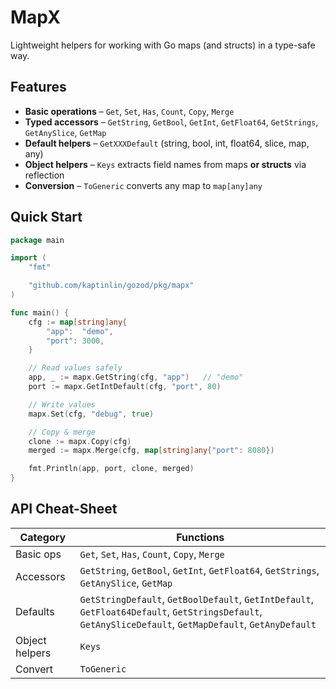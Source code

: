 # MapX

Lightweight helpers for working with Go maps (and structs) in a type-safe way.

## Features

* **Basic operations** – `Get`, `Set`, `Has`, `Count`, `Copy`, `Merge`
* **Typed accessors** – `GetString`, `GetBool`, `GetInt`, `GetFloat64`, `GetStrings`, `GetAnySlice`, `GetMap`
* **Default helpers** – `GetXXXDefault` (string, bool, int, float64, slice, map, any)
* **Object helpers** – `Keys` extracts field names from maps **or structs** via reflection
* **Conversion** – `ToGeneric` converts any map to `map[any]any`

## Quick Start

```go
package main

import (
    "fmt"

    "github.com/kaptinlin/gozod/pkg/mapx"
)

func main() {
    cfg := map[string]any{
        "app":  "demo",
        "port": 3000,
    }

    // Read values safely
    app, _ := mapx.GetString(cfg, "app")   // "demo"
    port := mapx.GetIntDefault(cfg, "port", 80)

    // Write values
    mapx.Set(cfg, "debug", true)

    // Copy & merge
    clone := mapx.Copy(cfg)
    merged := mapx.Merge(cfg, map[string]any{"port": 8080})

    fmt.Println(app, port, clone, merged)
}
```

## API Cheat-Sheet

| Category       | Functions |
|----------------|-----------|
| Basic ops      | `Get`, `Set`, `Has`, `Count`, `Copy`, `Merge` |
| Accessors      | `GetString`, `GetBool`, `GetInt`, `GetFloat64`, `GetStrings`, `GetAnySlice`, `GetMap` |
| Defaults       | `GetStringDefault`, `GetBoolDefault`, `GetIntDefault`, `GetFloat64Default`, `GetStringsDefault`, `GetAnySliceDefault`, `GetMapDefault`, `GetAnyDefault` |
| Object helpers | `Keys` |
| Convert        | `ToGeneric` |
